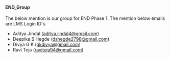 #### END_Group

The below mention is our group for END Phase 1. The mention below emails are LMS Login ID's.

- Aditya Jindal (aditya.jindal4@gmail.com)
- Deepika S Hegde (dshegde2798@gmail.com)
- Divya G K (gkdivya@gmail.com)
- Ravi Teja (raviteja94@gmail.com)
